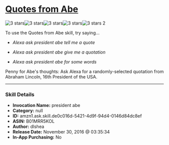 # [Quotes from Abe](http://alexa.amazon.com/#skills/amzn1.ask.skill.de0c016d-5421-4d9f-94d4-0146d84dc8ef)
![3 stars](../../images/ic_star_black_18dp_1x.png)![3 stars](../../images/ic_star_black_18dp_1x.png)![3 stars](../../images/ic_star_black_18dp_1x.png)![3 stars](../../images/ic_star_border_black_18dp_1x.png)![3 stars](../../images/ic_star_border_black_18dp_1x.png) 2

To use the Quotes from Abe skill, try saying...

* *Alexa ask president abe tell me a quote*

* *Alexa ask president abe give me a quotation*

* *Alexa ask president abe for some words*

Penny for Abe's thoughts: Ask Alexa for a randomly-selected quotation from Abraham Lincoln, 16th President of the USA.

***

### Skill Details

* **Invocation Name:** president abe
* **Category:** null
* **ID:** amzn1.ask.skill.de0c016d-5421-4d9f-94d4-0146d84dc8ef
* **ASIN:** B01MRR5KOL
* **Author:** dlshea
* **Release Date:** November 30, 2016 @ 03:35:34
* **In-App Purchasing:** No
